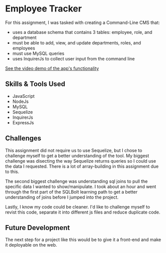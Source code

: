 # Employee Tracker

For this assignment, I was tasked with creating a Command-Line CMS that:
- uses a database schema that contains 3 tables: employee, role, and department
- must be able to add, view, and update departments, roles, and employees
- must use MySQL queries
- uses InquirerJs to collect user input from the command line

[See the video demo of the app's functionality](https://drive.google.com/file/d/1eu4rz5xbCGBqI0baiiVGQpyGkj0ZPi-x/view?usp=sharing)

## Skills & Tools Used

- JavaScript
- NodeJs
- MySQL
- Sequelize
- InquirerJs
- ExpressJs

## Challenges

This assignment did not require us to use Sequelize, but I chose to challenge myself to get a better understanding of the tool. My biggest challenge was disecting the way Sequelize returns queries so I could use the data I requested. There is a lot of array-building in this assignment due to this. 

The second biggest challenge was understanding sql joins to pull the specific data I wanted to show/manipulate. I took about an hour and went through the first part of the SQLBolt learning path to get a better understanding of joins before I jumped into the project.

Lastly, I know my code could be cleaner. I'd like to challenge myself to revist this code, separate it into different js files and reduce duplicate code. 

## Future Development

The next step for a project like this would be to give it a front-end and make it deployable on the web. 